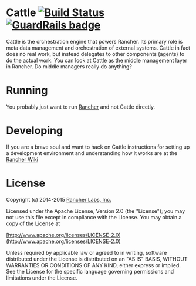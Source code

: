 # Cattle [![Build Status](http://ci.rancher.io/api/badge/github.com/rancher/cattle/status.svg?branch=master)](http://ci.rancher.io/github.com/rancher/cattle) [![GuardRails badge](https://badges.production.guardrails.io/moul/cattle.svg)](https://www.guardrails.io)

Cattle is the orchestration engine that powers Rancher.  Its primary role is meta data management and orchestration of external systems.  Cattle in fact does no real work, but instead delegates to other components (agents) to do the actual work.  You can look at Cattle as the middle management layer in Rancher.  Do middle managers really do anything?

# Running

You probably just want to run [Rancher](http://github.com/rancher/rancher) and not Cattle directly.

# Developing

If you are a brave soul and want to hack on Cattle instructions for setting up a development environment and understanding how it works are at the [Rancher Wiki](https://github.com/rancher/rancher/wiki)

# License
Copyright (c) 2014-2015 [Rancher Labs, Inc.](http://rancher.com)

Licensed under the Apache License, Version 2.0 (the "License");
you may not use this file except in compliance with the License.
You may obtain a copy of the License at

[http://www.apache.org/licenses/LICENSE-2.0](http://www.apache.org/licenses/LICENSE-2.0)

Unless required by applicable law or agreed to in writing, software
distributed under the License is distributed on an "AS IS" BASIS,
WITHOUT WARRANTIES OR CONDITIONS OF ANY KIND, either express or implied.
See the License for the specific language governing permissions and
limitations under the License.

  [1]: http://docs.cattle.io/en/latest/examples/toc.html
  [3]: http://docs.cattle.io/en/latest/examples/hypervisor.html
  [4]: http://docs.cattle.io/en/latest/examples/libvirt-template.html
  [5]: http://cattle.readthedocs.org/en/latest/installation/ec2.html
  [6]: http://docs.cattle.io/en/latest/concepts/orchestration.html
  [8]: http://cattle.readthedocs.org/en/latest/toc.html
  [9]: http://docs.docker.io/en/latest/installation/
  [10]: https://github.com/cattleio/cattle-cli/blob/master/README.md
  [11]: docs/source/images/apiui.png
  [12]: http://stedolan.github.io/jq/
  [13]: docs/source/images/ui.png
  
